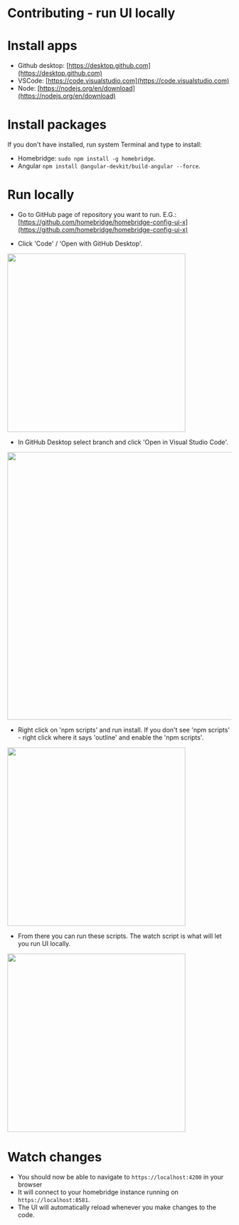 # Contributing - run UI locally

# Install apps
- Github desktop: [https://desktop.github.com](https://desktop.github.com)
- VSCode: [https://code.visualstudio.com](https://code.visualstudio.com)
- Node: [https://nodejs.org/en/download](https://nodejs.org/en/download)

# Install packages
If you don't have installed, run system Terminal and type to install:
- Homebridge: `sudo npm install -g homebridge`.
- Angular `npm install @angular-devkit/build-angular --force`.

# Run locally

- Go to GitHub page of repository you want to run. E.G.: [https://github.com/homebridge/homebridge-config-ui-x](https://github.com/homebridge/homebridge-config-ui-x)

- Click 'Code' / 'Open with GitHub Desktop'.

<img src="https://github.com/homebridge/homebridge-config-ui-x/assets/82271669/070a8bd0-b17d-468f-87ff-b34218c4adb9" width="400px">

- In GitHub Desktop select branch and click 'Open in Visual Studio Code'.

<img src="https://github.com/homebridge/homebridge-config-ui-x/assets/82271669/6063ca4b-a95c-4a57-bab6-315a22f4e9a2" width="600px">

- Right click on 'npm scripts' and run install. If you don't see 'npm scripts' - right click where it says 'outline' and enable the 'npm scripts'.

<img src="https://github.com/homebridge/homebridge-config-ui-x/assets/82271669/0ee39ee7-93ef-44b3-9a6f-30c28d8ee528" width="400px">

- From there you can run these scripts. The watch script is what will let you run UI locally.

<img src="https://github.com/homebridge/homebridge-config-ui-x/assets/82271669/35c113fa-4e11-4557-ad4e-383aa905a1d2" width="400px">

# Watch changes
- You should now be able to navigate to `https://localhost:4200` in your browser
- It will connect to your homebridge instance running on `https://localhost:8581`.
- The UI will automatically reload whenever you make changes to the code.



